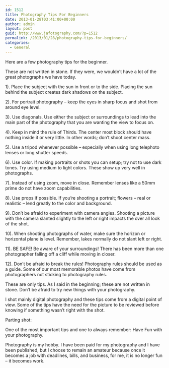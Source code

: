 ```yaml
---
id: 1512
title: Photography Tips For Beginners
date: 2013-01-28T03:41:00+00:00
author: admin
layout: post
guid: http://www.jafotography.com/?p=1512
permalink: /2013/01/28/photography-tips-for-beginners/
categories:
  - General
---
```

Here are a few photography tips for the beginner.
  
These are not written in stone. If they were, we wouldn&#8217;t have a lot of the great photographs we have today.

1). Place the subject with the sun in front or to the side. Placing the sun behind the subject creates dark shadows on the subject.
  
2). For portrait photography &#8211; keep the eyes in sharp focus and shot from around eye level.
  
3). Use diagonals. Use either the subject or surroundings to lead into the main part of the photography that you are wanting the view to focus on.
  
4). Keep in mind the rule of Thirds. The center most block should have nothing inside it or very little. In other words; don&#8217;t shoot center mass.
  
5). Use a tripod whenever possible &#8211; especially when using long telephoto lenses or long shutter speeds.
  
6). Use color. If making portraits or shots you can setup; try not to use dark tones. Try using medium to light colors. These show up very well in photographs.
  
7). Instead of using zoom, move in close. Remember lenses like a 50mm prime do not have zoom capabilities.
  
8). Use props if possible. If you&#8217;re shooting a portrait; flowers &#8211; real or realistic &#8211; lend greatly to the color and background.
  
9). Don&#8217;t be afraid to experiment with camera angles. Shooting a picture with the camera slanted slightly to the left or right impacts the over all look of the shot.
  
10). When shooting photographs of water, make sure the horizon or horizontal plane is level. Remember, lakes normally do not slant left or right.
  
11). BE SAFE! Be aware of your surroundings! There has been more than one photographer falling off a cliff while moving in closer.
  
12). Don&#8217;t be afraid to break the rules! Photography rules should be used as a guide. Some of our most memorable photos have come from photographers not sticking to photography rules.

These are only tips. As I said in the beginning; these are not written in stone. Don&#8217;t be afraid to try new things with your photography.
  
I shot mainly digital photography and these tips come from a digital point of view. Some of the tips have the need for the picture to be reviewed before knowing if something wasn&#8217;t right with the shot.

Parting shot:
  
One of the most important tips and one to always remember: Have Fun with your photography.
  
Photography is my hobby. I have been paid for my photography and I have been published, but I choose to remain an amateur because once it becomes a job with deadlines, bills, and business, for me, it is no longer fun &#8211; it becomes work.